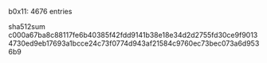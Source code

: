 b0x11: 4676 entries

sha512sum c000a67ba8c88117fe6b40385f42fdd9141b38e18e34d2d2755fd30ce9f90134730ed9eb17693a1bcce24c73f0774d943af21584c9760ec73bec073a6d9536b9